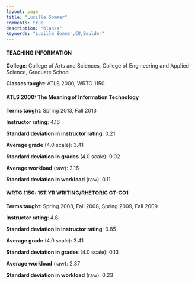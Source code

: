 ```yaml
---
layout: page
title: "Lucille Sommer" 
comments: true
description: "blanks"
keywords: "Lucille Sommer,CU,Boulder"
---
```

<head>
<script src="https://ajax.googleapis.com/ajax/libs/jquery/2.1.3/jquery.min.js"></script>
<script src="https://dl.dropboxusercontent.com/s/pc42nxpaw1ea4o9/highcharts.js?dl=0"></script>
<!-- <script src="../assets/js/highcharts.js"></script> -->
<style type="text/css">@font-face {
	font-family: "Bebas Neue";
	src: url(https://www.filehosting.org/file/details/544349/BebasNeue Regular.otf) format("opentype");
	}
	h1.Bebas { 
		font-family: "Bebas Neue", Verdana, Tahoma;
	}
</style>
</head>
	   
#### TEACHING INFORMATION

**College**: College of Arts and Sciences, College of Engineering and Applied Science, Graduate School

**Classes taught**: ATLS 2000, WRTG 1150

#### ATLS 2000: The Meaning of Information Technology

**Terms taught**: Spring 2013, Fall 2013

**Instructor rating**: 4.16

**Standard deviation in instructor rating**: 0.21

**Average grade** (4.0 scale): 3.41

**Standard deviation in grades** (4.0 scale): 0.02

**Average workload** (raw): 2.16

**Standard deviation in workload** (raw): 0.11

#### WRTG 1150: 1ST YR WRITING/RHETORIC GT-CO1

**Terms taught**: Spring 2008, Fall 2008, Spring 2009, Fall 2009

**Instructor rating**: 4.8

**Standard deviation in instructor rating**: 0.85

**Average grade** (4.0 scale): 3.41

**Standard deviation in grades** (4.0 scale): 0.13

**Average workload** (raw): 2.37

**Standard deviation in workload** (raw): 0.23

